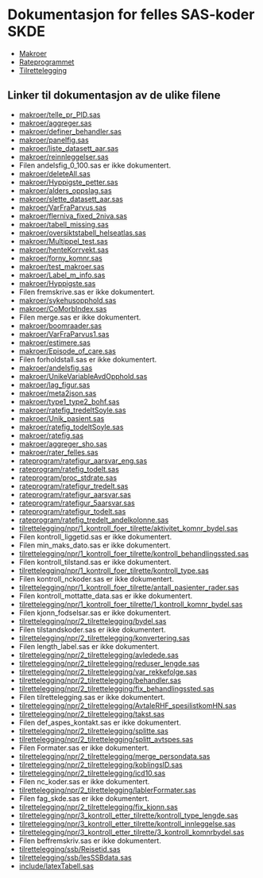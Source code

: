 # Dokumentasjon for felles SAS-koder SKDE

- [Makroer](makroer_doc)
- [Rateprogrammet](rateprogram_doc)
- [Tilrettelegging](tilrettelegging_doc)


## Linker til dokumentasjon av de ulike filene

- [makroer/telle_pr_PID.sas](telle_pr_PID)
- [makroer/aggreger.sas](aggreger)
- [makroer/definer_behandler.sas](definer_behandler)
- [makroer/panelfig.sas](panelfig)
- [makroer/liste_datasett_aar.sas](liste_datasett_aar)
- [makroer/reinnleggelser.sas](reinnleggelser)
- Filen andelsfig_0_100.sas er ikke dokumentert.
- [makroer/deleteAll.sas](deleteAll)
- [makroer/Hyppigste_petter.sas](Hyppigste_petter)
- [makroer/alders_oppslag.sas](alders_oppslag)
- [makroer/slette_datasett_aar.sas](slette_datasett_aar)
- [makroer/VarFraParvus.sas](VarFraParvus)
- [makroer/flerniva_fixed_2niva.sas](flerniva_fixed_2niva)
- [makroer/tabell_missing.sas](tabell_missing)
- [makroer/oversiktstabell_helseatlas.sas](oversiktstabell_helseatlas)
- [makroer/Multippel_test.sas](Multippel_test)
- [makroer/henteKorrvekt.sas](henteKorrvekt)
- [makroer/forny_komnr.sas](forny_komnr)
- [makroer/test_makroer.sas](test_makroer)
- [makroer/Label_m_info.sas](Label_m_info)
- [makroer/Hyppigste.sas](Hyppigste)
- Filen fremskrive.sas er ikke dokumentert.
- [makroer/sykehusopphold.sas](sykehusopphold)
- [makroer/CoMorbIndex.sas](CoMorbIndex)
- Filen merge.sas er ikke dokumentert.
- [makroer/boomraader.sas](boomraader)
- [makroer/VarFraParvus1.sas](VarFraParvus1)
- [makroer/estimere.sas](estimere)
- [makroer/Episode_of_care.sas](Episode_of_care)
- Filen forholdstall.sas er ikke dokumentert.
- [makroer/andelsfig.sas](andelsfig)
- [makroer/UnikeVariableAvdOpphold.sas](UnikeVariableAvdOpphold)
- [makroer/lag_figur.sas](lag_figur)
- [makroer/meta2json.sas](meta2json)
- [makroer/type1_type2_bohf.sas](type1_type2_bohf)
- [makroer/ratefig_tredeltSoyle.sas](ratefig_tredeltSoyle)
- [makroer/Unik_pasient.sas](Unik_pasient)
- [makroer/ratefig_todeltSoyle.sas](ratefig_todeltSoyle)
- [makroer/ratefig.sas](ratefig)
- [makroer/aggreger_sho.sas](aggreger_sho)
- [makroer/rater_felles.sas](rater_felles)
- [rateprogram/ratefigur_aarsvar_eng.sas](ratefigur_aarsvar_eng)
- [rateprogram/ratefig_todelt.sas](ratefig_todelt)
- [rateprogram/proc_stdrate.sas](proc_stdrate)
- [rateprogram/ratefigur_tredelt.sas](ratefigur_tredelt)
- [rateprogram/ratefigur_aarsvar.sas](ratefigur_aarsvar)
- [rateprogram/ratefigur_5aarsvar.sas](ratefigur_5aarsvar)
- [rateprogram/ratefigur_todelt.sas](ratefigur_todelt)
- [rateprogram/ratefig_tredelt_andelkolonne.sas](ratefig_tredelt_andelkolonne)
- [tilrettelegging/npr/1_kontroll_foer_tilrette/aktivitet_komnr_bydel.sas](aktivitet_komnr_bydel)
- Filen kontroll_liggetid.sas er ikke dokumentert.
- Filen min_maks_dato.sas er ikke dokumentert.
- [tilrettelegging/npr/1_kontroll_foer_tilrette/kontroll_behandlingssted.sas](kontroll_behandlingssted)
- Filen kontroll_tilstand.sas er ikke dokumentert.
- [tilrettelegging/npr/1_kontroll_foer_tilrette/kontroll_type.sas](kontroll_type)
- Filen kontroll_nckoder.sas er ikke dokumentert.
- [tilrettelegging/npr/1_kontroll_foer_tilrette/antall_pasienter_rader.sas](antall_pasienter_rader)
- Filen kontroll_mottatte_data.sas er ikke dokumentert.
- [tilrettelegging/npr/1_kontroll_foer_tilrette/1_kontroll_komnr_bydel.sas](1_kontroll_komnr_bydel)
- Filen kjonn_fodselsar.sas er ikke dokumentert.
- [tilrettelegging/npr/2_tilrettelegging/bydel.sas](bydel)
- Filen tilstandskoder.sas er ikke dokumentert.
- [tilrettelegging/npr/2_tilrettelegging/konvertering.sas](konvertering)
- Filen length_label.sas er ikke dokumentert.
- [tilrettelegging/npr/2_tilrettelegging/avledede.sas](avledede)
- [tilrettelegging/npr/2_tilrettelegging/reduser_lengde.sas](reduser_lengde)
- [tilrettelegging/npr/2_tilrettelegging/var_rekkefolge.sas](var_rekkefolge)
- [tilrettelegging/npr/2_tilrettelegging/behandler.sas](behandler)
- [tilrettelegging/npr/2_tilrettelegging/fix_behandlingssted.sas](fix_behandlingssted)
- Filen tilrettelegging.sas er ikke dokumentert.
- [tilrettelegging/npr/2_tilrettelegging/AvtaleRHF_spesilistkomHN.sas](AvtaleRHF_spesilistkomHN)
- [tilrettelegging/npr/2_tilrettelegging/takst.sas](takst)
- Filen def_aspes_kontakt.sas er ikke dokumentert.
- [tilrettelegging/npr/2_tilrettelegging/splitte.sas](splitte)
- [tilrettelegging/npr/2_tilrettelegging/splitt_avtspes.sas](splitt_avtspes)
- Filen Formater.sas er ikke dokumentert.
- [tilrettelegging/npr/2_tilrettelegging/merge_persondata.sas](merge_persondata)
- [tilrettelegging/npr/2_tilrettelegging/koblingsID.sas](koblingsID)
- [tilrettelegging/npr/2_tilrettelegging/icd10.sas](icd10)
- Filen nc_koder.sas er ikke dokumentert.
- [tilrettelegging/npr/2_tilrettelegging/lablerFormater.sas](lablerFormater)
- Filen fag_skde.sas er ikke dokumentert.
- [tilrettelegging/npr/2_tilrettelegging/fix_kjonn.sas](fix_kjonn)
- [tilrettelegging/npr/3_kontroll_etter_tilrette/kontroll_type_lengde.sas](kontroll_type_lengde)
- [tilrettelegging/npr/3_kontroll_etter_tilrette/kontroll_innleggelse.sas](kontroll_innleggelse)
- [tilrettelegging/npr/3_kontroll_etter_tilrette/3_kontroll_komnrbydel.sas](3_kontroll_komnrbydel)
- Filen beffremskriv.sas er ikke dokumentert.
- [tilrettelegging/ssb/Reisetid.sas](Reisetid)
- [tilrettelegging/ssb/lesSSBdata.sas](lesSSBdata)
- [include/latexTabell.sas](latexTabell)
